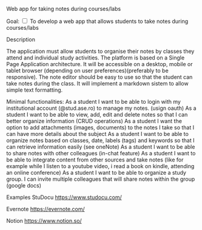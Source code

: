 Web app for taking notes during courses/labs

Goal:
<input type="checkbox"> To develop a web app that allows students to take notes during courses/labs </input>

Description

The application must allow students to organise their notes by classes they attend and individual study activities.
The platform is based on a Single Page Application architecture. It will be accessible on a desktop, mobile or tablet browser (depending on user preferences)(preferably to be responsive).
The note editor should be easy to use so that the student can take notes during the class. It will implement a markdown sistem to allow simple text formatting.

Minimal functionalities:
As a student I want to be able to login with my institutional account (@stud.ase.ro) to manage my notes. (usign oauth)
As a student I want to be able to view, add, edit and delete notes so that I can better organize information (CRUD operations)
As a student I want the option to add attachments (images, documents) to the notes I take so that I can have more details about the subject
As a student I want to be able to organize notes based on classes, date, labels (tags) and keywords so that I can retrieve information easily (see oneNote)
As a student I want to be able to share notes with other colleagues (in-chat feature)
As a student I want to be able to integrate content from other sources and take notes (like for example while I listen to a youtube video, i read a book on kindle, attending an online conference)
As a student I want to be able to organize a study group. I can invite multiple colleagues that will share notes within the group (google docs)

Examples
StuDocu
https://www.studocu.com/

Evernote
https://evernote.com/

Notion
https://www.notion.so/
